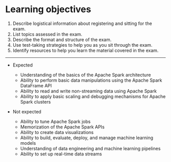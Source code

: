 # Learning objectives

1. Describe logistical information about registering and sitting for the exam.
2. List topics assessed in the exam.
3. Describe the format and structure of the exam.
4. Use test-taking strategies to help you as you sit through the exam.
5. Identify resources to help you learn the material covered in the exam.

---

- Expected
  - Understanding of the basics of the Apache Spark architecture
  - Ability to perform basic data manipulations using the Apache Spark DataFrame API
  - Ability to read and write non-streaming data using Apache Spark
  - Ability to apply basic scaling and debugging mechanisms for Apache Spark clusters

- Not expected
  - Ability to tune Apache Spark jobs
  - Memorization of the Apache Spark APIs
  - Ability to create data visualizations
  - Ability to build, evaluate, deploy, and manage machine learning models
  - Understanding of data engineering and machine learning pipelines
  - Ability to set up real-time data streams